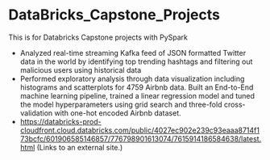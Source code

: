 # DataBricks_Capstone_Projects
This is for Databricks Capstone projects with PySpark

* Analyzed real-time streaming Kafka feed of JSON formatted Twitter data in the world by identifying top trending hashtags and filtering out malicious users using historical data <br>
* Performed exploratory analysis through data visualization including histograms and scatterplots for 4759 Airbnb data. Built an End-to-End machine learning pipeline, trained a linear regression model and tuned the model hyperparameters using grid search and three-fold cross-validation with one-hot encoded Airbnb dataset.
* https://databricks-prod-cloudfront.cloud.databricks.com/public/4027ec902e239c93eaaa8714f173bcfc/601906585146857/776798901613074/7615914186584638/latest.html (Links to an external site.)
